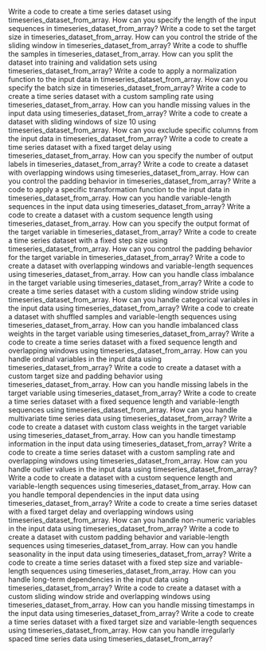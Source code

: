 Write a code to create a time series dataset using timeseries_dataset_from_array.
How can you specify the length of the input sequences in timeseries_dataset_from_array?
Write a code to set the target size in timeseries_dataset_from_array.
How can you control the stride of the sliding window in timeseries_dataset_from_array?
Write a code to shuffle the samples in timeseries_dataset_from_array.
How can you split the dataset into training and validation sets using timeseries_dataset_from_array?
Write a code to apply a normalization function to the input data in timeseries_dataset_from_array.
How can you specify the batch size in timeseries_dataset_from_array?
Write a code to create a time series dataset with a custom sampling rate using timeseries_dataset_from_array.
How can you handle missing values in the input data using timeseries_dataset_from_array?
Write a code to create a dataset with sliding windows of size 10 using timeseries_dataset_from_array.
How can you exclude specific columns from the input data in timeseries_dataset_from_array?
Write a code to create a time series dataset with a fixed target delay using timeseries_dataset_from_array.
How can you specify the number of output labels in timeseries_dataset_from_array?
Write a code to create a dataset with overlapping windows using timeseries_dataset_from_array.
How can you control the padding behavior in timeseries_dataset_from_array?
Write a code to apply a specific transformation function to the input data in timeseries_dataset_from_array.
How can you handle variable-length sequences in the input data using timeseries_dataset_from_array?
Write a code to create a dataset with a custom sequence length using timeseries_dataset_from_array.
How can you specify the output format of the target variable in timeseries_dataset_from_array?
Write a code to create a time series dataset with a fixed step size using timeseries_dataset_from_array.
How can you control the padding behavior for the target variable in timeseries_dataset_from_array?
Write a code to create a dataset with overlapping windows and variable-length sequences using timeseries_dataset_from_array.
How can you handle class imbalance in the target variable using timeseries_dataset_from_array?
Write a code to create a time series dataset with a custom sliding window stride using timeseries_dataset_from_array.
How can you handle categorical variables in the input data using timeseries_dataset_from_array?
Write a code to create a dataset with shuffled samples and variable-length sequences using timeseries_dataset_from_array.
How can you handle imbalanced class weights in the target variable using timeseries_dataset_from_array?
Write a code to create a time series dataset with a fixed sequence length and overlapping windows using timeseries_dataset_from_array.
How can you handle ordinal variables in the input data using timeseries_dataset_from_array?
Write a code to create a dataset with a custom target size and padding behavior using timeseries_dataset_from_array.
How can you handle missing labels in the target variable using timeseries_dataset_from_array?
Write a code to create a time series dataset with a fixed sequence length and variable-length sequences using timeseries_dataset_from_array.
How can you handle multivariate time series data using timeseries_dataset_from_array?
Write a code to create a dataset with custom class weights in the target variable using timeseries_dataset_from_array.
How can you handle timestamp information in the input data using timeseries_dataset_from_array?
Write a code to create a time series dataset with a custom sampling rate and overlapping windows using timeseries_dataset_from_array.
How can you handle outlier values in the input data using timeseries_dataset_from_array?
Write a code to create a dataset with a custom sequence length and variable-length sequences using timeseries_dataset_from_array.
How can you handle temporal dependencies in the input data using timeseries_dataset_from_array?
Write a code to create a time series dataset with a fixed target delay and overlapping windows using timeseries_dataset_from_array.
How can you handle non-numeric variables in the input data using timeseries_dataset_from_array?
Write a code to create a dataset with custom padding behavior and variable-length sequences using timeseries_dataset_from_array.
How can you handle seasonality in the input data using timeseries_dataset_from_array?
Write a code to create a time series dataset with a fixed step size and variable-length sequences using timeseries_dataset_from_array.
How can you handle long-term dependencies in the input data using timeseries_dataset_from_array?
Write a code to create a dataset with a custom sliding window stride and overlapping windows using timeseries_dataset_from_array.
How can you handle missing timestamps in the input data using timeseries_dataset_from_array?
Write a code to create a time series dataset with a fixed target size and variable-length sequences using timeseries_dataset_from_array.
How can you handle irregularly spaced time series data using timeseries_dataset_from_array?